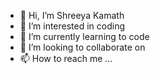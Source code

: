 - 👋 Hi, I’m Shreeya Kamath
- 👀 I’m interested in coding
- 🌱 I’m currently learning to code 
- 💞️ I’m looking to collaborate on 
- 📫 How to reach me ...

<!---
ShreeyaKamath/ShreeyaKamath is a ✨ special ✨ repository because its `README.md` (this file) appears on your GitHub profile.
You can click the Preview link to take a look at your changes.
--->
